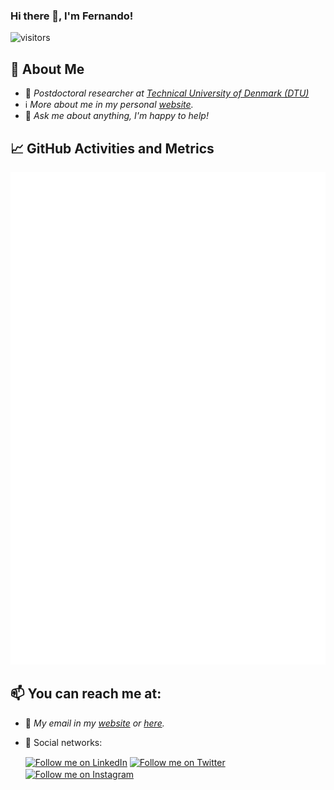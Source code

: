 ### Hi there 👋, I'm Fernando!

![visitors](https://visitor-badge.glitch.me/badge?page_id=fdojurado.fdojurado)
<!-- [![GitHub fdojurado](https://img.shields.io/github/followers/fdojurado?label=follow&style=social)](https://github.com/fdojurado) -->

## 📖 About Me

- 💼 _Postdoctoral researcher at [Technical University of Denmark (DTU)](https://www.dtu.dk/english)_
- ℹ️ _More about me in my personal [website](https://fdojurado.github.io)._
- 💬 _Ask me about anything, I'm happy to help!_
## 📈 GitHub Activities and Metrics

![Metrics](/github-metrics.svg)

## 📫 You can reach me at:

- :email: _My email in my [website](https://fdojurado.github.io) or [here](https://github.com/fdojurado/fdojurado/issues)._
- :thought_balloon: Social networks:

     [<img src="https://raw.githubusercontent.com/peterthehan/peterthehan/master/assets/linkedin.svg" width="22px" align="center" alt="Follow me on LinkedIn" title="Follow me on LinkedIn"/>](https://linkedin.com/in/fdojurado)
[<img src="https://raw.githubusercontent.com/peterthehan/peterthehan/master/assets/twitter.svg" width="22px" align="center" alt="Follow me on Twitter" title="Follow me on Twitter"/>](https://twitter.com/fdojurado)
[<img src="https://raw.githubusercontent.com/hussainweb/hussainweb/main/icons/instagram.png" width="22px" align="center" alt="Follow me on Instagram" title="Follow Raymo111 on Instagram"/>](https://instagram.com/fdojurado)


<!--
**fdojurado/fdojurado** is a ✨ _special_ ✨ repository because its `README.md` (this file) appears on your GitHub profile.

Here are some ideas to get you started:

- 🔭 I’m currently working on ...
- 🌱 I’m currently learning ...
- 👯 I’m looking to collaborate on ...
- 🤔 I’m looking for help with ...
- 💬 Ask me about ...
- 📫 How to reach me: ...
- 😄 Pronouns: ...
- ⚡ Fun fact: ...
-->
